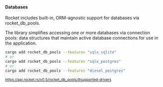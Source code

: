 #### Databases

Rocket includes built-in, ORM-agnostic support for databases via rocket_db_pools.

The library simplifies accessing one or more databases via connection pools: data structures that maintain active database connections for use in the application.

```bash
cargo add rocket_db_pools --features "sqlx_sqlite"
# or
cargo add rocket_db_pools --features "sqlx_postgres"
# or
cargo add rocket_db_pools --features "diesel_postgres"
```

<small>

https://api.rocket.rs/v0.5/rocket_db_pools/#supported-drivers

</small>


<aside class="notes">
</aside>
